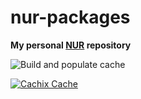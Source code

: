 # nur-packages

**My personal [NUR](https://github.com/nix-community/NUR) repository**

![Build and populate cache](https://github.com/gemone/nurpkgs/workflows/Build%20and%20populate%20cache/badge.svg)

[![Cachix Cache](https://img.shields.io/badge/cachix-nurpkgs-blue.svg)](https://nurpkgs.cachix.org)


